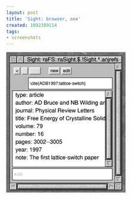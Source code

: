 ```yaml
---
layout: post
title: 'Sight: browser, one'
created: 1092389114
tags:
- screenshots
---
```


<img src="/image/images/browser-one-1294.png"/>

